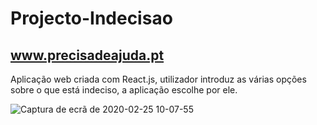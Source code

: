 # Projecto-Indecisao

## www.precisadeajuda.pt

Aplicação web criada com React.js, utilizador introduz as várias opções sobre o que está indeciso, a aplicação
escolhe por ele.


![Captura de ecrã de 2020-02-25 10-07-55](https://user-images.githubusercontent.com/37440264/75237187-d5bfc280-57b6-11ea-87b1-6a787b480838.png)
